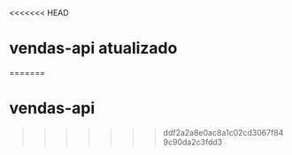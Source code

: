 <<<<<<< HEAD
# vendas-api atualizado
=======
# vendas-api
>>>>>>> ddf2a2a8e0ac8a1c02cd3067f849c90da2c3fdd3
